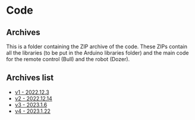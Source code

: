 # Code
## Archives

This is a folder containing the ZIP archive of the code.
These ZIPs contain all the libraries (to be put in the Arduino libraries folder) and the main code for the remote control (Bull) and the robot (Dozer).

## Archives list
* [v1 - 2022.12.3](./v1)
* [v2 - 2022.12.14](./v2)
* [v3 - 2023.1.6](./v3)
* [v4 - 2023.1.22](./v4)
